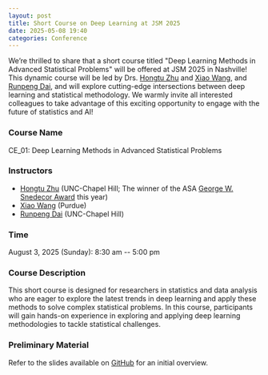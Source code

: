 ```yaml
---
layout: post
title: Short Course on Deep Learning at JSM 2025
date: 2025-05-08 19:40 
categories: Conference
---
```


We’re thrilled to share that a short course titled "Deep Learning Methods in Advanced Statistical Problems" will be offered at JSM 2025 in Nashville! This dynamic course will be led by Drs. [Hongtu Zhu](https://sph.unc.edu/adv_profile/hongtu-zhu-phd/) and [Xiao Wang](https://www.stat.purdue.edu/~wangxiao/), and [Runpeng Dai](https://github.com/RunpengDai), and will explore cutting-edge intersections between deep learning and statistical methodology. We warmly invite all interested colleagues to take advantage of this exciting opportunity to engage with the future of statistics and AI!

### Course Name
CE_01: Deep Learning Methods in Advanced Statistical Problems 

### Instructors
- [Hongtu Zhu](https://sph.unc.edu/adv_profile/hongtu-zhu-phd/) (UNC-Chapel Hill; The winner of the ASA [George W. Snedecor Award](https://community.amstat.org/copss/awards/snedecor) this year)
- [Xiao Wang](https://www.stat.purdue.edu/~wangxiao/) (Purdue)
- [Runpeng Dai](https://github.com/RunpengDai) (UNC-Chapel Hill)

### Time
August 3, 2025 (Sunday): 8:30 am -- 5:00 pm

### Course Description
This short course is designed for researchers in statistics and data analysis who are eager to explore the latest trends in deep learning and apply these methods to solve complex statistical problems. In this course, participants will gain hands-on experience in exploring and applying deep learning methodologies to tackle statistical challenges.

### Preliminary Material
Refer to the slides available on [GitHub](https://github.com/RunpengDai/BIOS740/tree/main/Slides) for an initial overview.